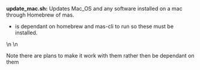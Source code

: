 **update_mac.sh:** Updates Mac_OS and any software installed on a mac through Homebrew of mas.

- is dependant on homebrew and mas-cli to run so these must be installed. 


\n
\n

Note there are plans to make it work with them rather then be dependant on them
